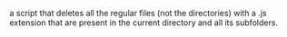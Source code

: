  a script that deletes all the regular files (not the directories) with a .js extension that are present in the current directory and all its subfolders.